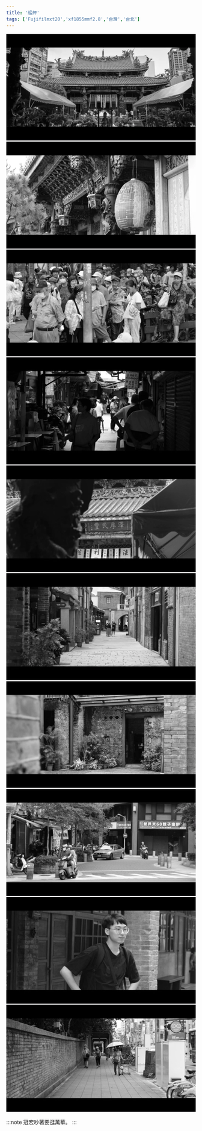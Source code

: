 ```yaml
---
title: '艋舺'
tags: ['Fujifilmxt20','xf1855mmf2.8','台灣','台北']
---
```


![001](./img/instagram_output/202309/003.webp)
![002](./img/instagram_output/202309/002.webp)
![003](./img/instagram_output/202309/008.webp)
![004](./img/instagram_output/202309/009.webp)
![005](./img/instagram_output/202309/006.webp)
![006](./img/instagram_output/202309/001.webp)
![007](./img/instagram_output/202309/007.webp)
![008](./img/instagram_output/202309/004.webp)
![009](./img/instagram_output/202309/005.webp)
![010](./img/instagram_output/202309/010.webp)

:::note 
冠宏吵著要逛萬華。
:::